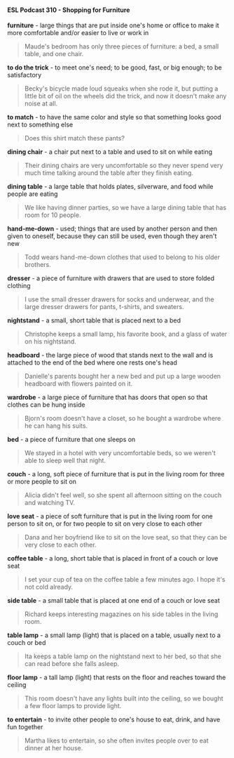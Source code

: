 #### ESL Podcast 310 - Shopping for Furniture

**furniture** - large things that are put inside one's home or office to make it more
comfortable and/or easier to live or work in

> Maude's bedroom has only three pieces of furniture: a bed, a small table, and
one chair.

**to do the trick** - to meet one's need; to be good, fast, or big enough; to be
satisfactory

> Becky's bicycle made loud squeaks when she rode it, but putting a little bit of oil
on the wheels did the trick, and now it doesn't make any noise at all.

**to match** - to have the same color and style so that something looks good next
to something else

> Does this shirt match these pants?

**dining chair** - a chair put next to a table and used to sit on while eating

> Their dining chairs are very uncomfortable so they never spend very much time
talking around the table after they finish eating.

**dining table** - a large table that holds plates, silverware, and food while people
are eating

> We like having dinner parties, so we have a large dining table that has room for
10 people.

**hand-me-down** - used; things that are used by another person and then given
to oneself, because they can still be used, even though they aren't new

> Todd wears hand-me-down clothes that used to belong to his older brothers.

**dresser** - a piece of furniture with drawers that are used to store folded clothing

> I use the small dresser drawers for socks and underwear, and the large dresser
drawers for pants, t-shirts, and sweaters.

**nightstand** - a small, short table that is placed next to a bed

> Christophe keeps a small lamp, his favorite book, and a glass of water on his
nightstand.

**headboard** - the large piece of wood that stands next to the wall and is attached
to the end of the bed where one rests one's head

> Danielle's parents bought her a new bed and put up a large wooden headboard
with flowers painted on it.

**wardrobe** - a large piece of furniture that has doors that open so that clothes
can be hung inside

> Bjorn's room doesn't have a closet, so he bought a wardrobe where he can
hang his suits.

**bed** - a piece of furniture that one sleeps on

> We stayed in a hotel with very uncomfortable beds, so we weren't able to sleep
well that night.

**couch** - a long, soft piece of furniture that is put in the living room for three or
more people to sit on

> Alicia didn't feel well, so she spent all afternoon sitting on the couch and
watching TV.

**love seat** - a piece of soft furniture that is put in the living room for one person to
sit on, or for two people to sit on very close to each other

> Dana and her boyfriend like to sit on the love seat, so that they can be very
close to each other.

**coffee table** - a long, short table that is placed in front of a couch or love seat

> I set your cup of tea on the coffee table a few minutes ago. I hope it's not cold
already.

**side table** - a small table that is placed at one end of a couch or love seat

> Richard keeps interesting magazines on his side tables in the living room.

**table lamp** - a small lamp (light) that is placed on a table, usually next to a
couch or bed

> Ita keeps a table lamp on the nightstand next to her bed, so that she can read
before she falls asleep.

**floor lamp** - a tall lamp (light) that rests on the floor and reaches toward the
ceiling

> This room doesn't have any lights built into the ceiling, so we bought a few floor
lamps to provide light.

**to entertain** - to invite other people to one's house to eat, drink, and have fun
together

> Martha likes to entertain, so she often invites people over to eat dinner at her
house.

